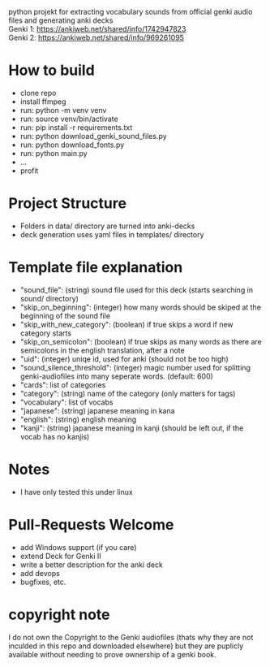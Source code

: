 python projekt for extracting vocabulary sounds from official genki audio files and generating anki decks  
Genki 1: https://ankiweb.net/shared/info/1742947823  
Genki 2: https://ankiweb.net/shared/info/969261095  

# How to build
- clone repo
- install ffmpeg
- run: python -m venv venv
- run: source venv/bin/activate
- run: pip install -r requirements.txt
- run: python download_genki_sound_files.py
- run: python download_fonts.py
- run: python main.py
- ...
- profit

# Project Structure
- Folders in data/ directory are turned into anki-decks
- deck generation uses yaml files in templates/ directory

# Template file explanation
- "sound_file": (string) sound file used for this deck (starts searching in sound/ directory)
- "skip_on_beginning": (integer) how many words should be skiped at the beginning of the sound file
- "skip_with_new_category": (boolean) if true skips a word if new category starts
- "skip_on_semicolon": (boolean) if true skips as many words as there are semicolons in the english translation, after a note
- "uid": (integer) uniqe id, used for anki (should not be too high)
- "sound_silence_threshold": (integer) magic number used for splitting genki-audiofiles into many seperate words. (default: 600)
- "cards": list of categories
- "category": (string) name of the category (only matters for tags)
- "vocabulary": list of vocabs
- "japanese": (string) japanese meaning in kana
- "english": (string) english meaning
- "kanji": (string) japanese meaning in kanji (should be left out, if the vocab has no kanjis)

# Notes
- I have only tested this under linux

# Pull-Requests Welcome
- add Windows support (if you care)
- extend Deck for Genki II
- write a better description for the anki deck
- add devops
- bugfixes, etc.

# copyright note
I do not own the Copyright to the Genki audiofiles (thats why they are not inculded in this repo and downloaded elsewhere) but they are puplicly available without needing to prove ownership of a genki book.
